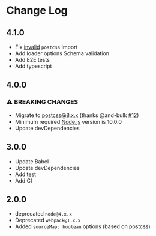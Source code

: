 # Change Log

## 4.1.0

- Fix [invalid](https://github.com/retyui/group-css-media-queries-loader/issues/11#issuecomment-925331021) `postcss` import
- Add loader options Schema validation
- Add E2E tests
- Add typescript

## 4.0.0

### ⚠ BREAKING CHANGES

- Migrate to [postcss@8.x.x](https://github.com/postcss/postcss/wiki/PostCSS-8-for-end-users) (thanks @and-bulk [#12](https://github.com/retyui/group-css-media-queries-loader/pull/12))
- Minimum required [Node.js](https://nodejs.org/en/about/releases/) version is 10.0.0
- Update devDependencies

## 3.0.0

- Update Babel
- Update devDependencies
- Add test
- Add CI

## 2.0.0

- deprecated `node@4.x.x`
- Deprecated `webpack@1.x.x`
- Added `sourceMap: boolean` options (based on postcss)
